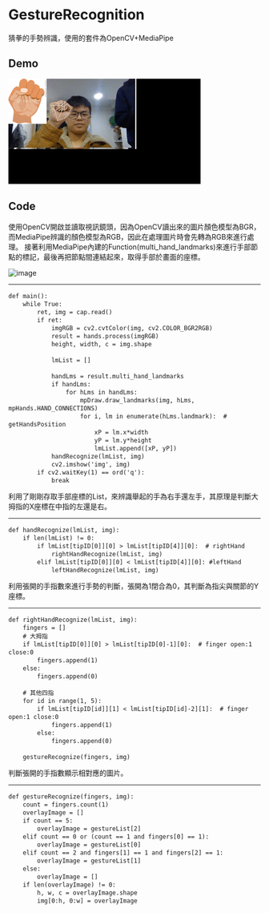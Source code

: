 ﻿# GestureRecognition
猜拳的手勢辨識，使用的套件為OpenCV+MediaPipe
## Demo
![image](https://raw.githubusercontent.com/johnny990628/GestureRecognition/master/img_2022-01-18_23-16-16_AdobeCreativeCloudExpress.gif)

## Code

使用OpenCV開啟並讀取視訊鏡頭，因為OpenCV讀出來的圖片顏色模型為BGR，而MediaPipe辨識的顏色模型為RGB，因此在處理圖片時會先轉為RGB來進行處理。
接著利用MediaPipe內建的Function(multi_hand_landmarks)來進行手部節點的標記，最後再把節點間連結起來，取得手部於畫面的座標。

![image](https://google.github.io/mediapipe/images/mobile/hand_landmarks.png)

---

```
def main():
    while True:
        ret, img = cap.read()
        if ret:
            imgRGB = cv2.cvtColor(img, cv2.COLOR_BGR2RGB)
            result = hands.process(imgRGB)
            height, width, c = img.shape

            lmList = []

            handLms = result.multi_hand_landmarks
            if handLms:
                for hLms in handLms:
                    mpDraw.draw_landmarks(img, hLms, mpHands.HAND_CONNECTIONS)
                    for i, lm in enumerate(hLms.landmark):  # getHandsPosition
                        xP = lm.x*width
                        yP = lm.y*height
                        lmList.append([xP, yP])
            handRecognize(lmList, img)
            cv2.imshow('img', img)
        if cv2.waitKey(1) == ord('q'):
            break
```

利用了剛剛存取手部座標的List，來辨識舉起的手為右手還左手，其原理是判斷大拇指的X座標在中指的左還是右。

---

```
def handRecognize(lmList, img):
    if len(lmList) != 0:
        if lmList[tipID[0]][0] > lmList[tipID[4]][0]:  # rightHand
            rightHandRecognize(lmList, img)
        elif lmList[tipID[0]][0] < lmList[tipID[4]][0]: #leftHand
            leftHandRecognize(lmList, img)
```

利用張開的手指數來進行手勢的判斷，張開為1閉合為0，其判斷為指尖與關節的Y座標。

---

```
def rightHandRecognize(lmList, img):
    fingers = []
    # 大拇指
    if lmList[tipID[0]][0] > lmList[tipID[0]-1][0]:  # finger open:1 close:0
        fingers.append(1)
    else:
        fingers.append(0)

    # 其他四指
    for id in range(1, 5):
        if lmList[tipID[id]][1] < lmList[tipID[id]-2][1]:  # finger open:1 close:0
            fingers.append(1)
        else:
            fingers.append(0)

    gestureRecognize(fingers, img)

```

判斷張開的手指數顯示相對應的圖片。

---

```
def gestureRecognize(fingers, img):
    count = fingers.count(1)
    overlayImage = []
    if count == 5:
        overlayImage = gestureList[2]
    elif count == 0 or (count == 1 and fingers[0] == 1):
        overlayImage = gestureList[0]
    elif count == 2 and fingers[1] == 1 and fingers[2] == 1:
        overlayImage = gestureList[1]
    else:
        overlayImage = []
    if len(overlayImage) != 0:
        h, w, c = overlayImage.shape
        img[0:h, 0:w] = overlayImage
```




